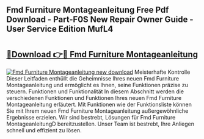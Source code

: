## Fmd Furniture Montageanleitung Free Pdf Download - Part-F0S New Repair Owner Guide - User Service Edition MufL4

# <h2><a href="http://df6s0fx.blite.top/?on=Fmd+Furniture+Montageanleitung">🔗Download 👉🔴 Fmd Furniture Montageanleitung</a></h2>

[![Fmd Furniture Montageanleitung new download](https://i.imgur.com/lujVjoI.png)](http://df6s0fx.blite.top/?on=Fmd+Furniture+Montageanleitung)
Meisterhafte Kontrolle Dieser Leitfaden enthüllt die Geheimnisse Ihres neuen Fmd Furniture Montageanleitung und ermöglicht es Ihnen, seine Funktionen präzise zu steuern. Funktionen und Funktionalität In diesem Abschnitt werden die verschiedenen Funktionen und Funktionen Ihres neuen Fmd Furniture Montageanleitung erläutert. Mit Funktionen wie der Funktionsliste können Sie mit Ihrem neuen Fmd Furniture Montageanleitung außergewöhnliche Ergebnisse erzielen. Wir sind bestrebt, Lösungen für Fmd Furniture MontageanleitungD bereitzustellen. Unser Team ist bestrebt, Ihre Anliegen schnell und effizient zu lösen.

